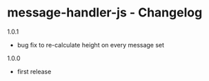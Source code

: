 message-handler-js - Changelog
==================

1.0.1
* bug fix to re-calculate height on every message set

1.0.0
* first release